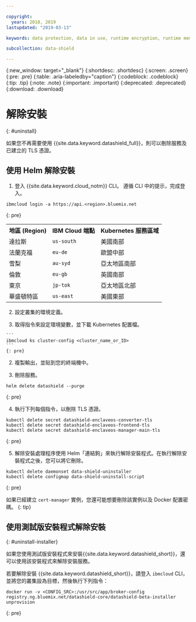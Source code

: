 ```yaml
---

copyright:
  years: 2018, 2019
lastupdated: "2019-03-13"

keywords: data protection, data in use, runtime encryption, runtime memory encryption, encrypted memory, intel sgx, software guard extensions, fortanix runtime encryption

subcollection: data-shield

---
```


{:new_window: target="_blank"}
{:shortdesc: .shortdesc}
{:screen: .screen}
{:pre: .pre}
{:table: .aria-labeledby="caption"}
{:codeblock: .codeblock}
{:tip: .tip}
{:note: .note}
{:important: .important}
{:deprecated: .deprecated}
{:download: .download}

# 解除安裝
{: #uninstall}

如果您不再需要使用 {{site.data.keyword.datashield_full}}，則可以刪除服務及已建立的 TLS 憑證。


## 使用 Helm 解除安裝

1. 登入 {{site.data.keyword.cloud_notm}} CLI。
    遵循 CLI 中的提示，完成登入。

  ```
  ibmcloud login -a https://api.<region>.bluemix.net
  ```
  {: pre}

  <table>
    <tr>
      <th>地區 (Region)</th>
      <th>IBM Cloud 端點</th>
      <th>Kubernetes 服務區域</th>
    </tr>
    <tr>
      <td>達拉斯</td>
      <td><code>us-south</code></td>
      <td>美國南部</td>
    </tr>
    <tr>
      <td>法蘭克福</td>
      <td><code>eu-de</code></td>
      <td>歐盟中部</td>
    </tr>
    <tr>
      <td>雪梨</td>
      <td><code>au-syd</code></td>
      <td>亞太地區南部</td>
    </tr>
    <tr>
      <td>倫敦</td>
      <td><code>eu-gb</code></td>
      <td>英國南部</td>
    </tr>
    <tr>
      <td>東京</td>
      <td><code>jp-tok</code></td>
      <td>亞太地區北部</td>
    </tr>
    <tr>
      <td>華盛頓特區</td>
      <td><code>us-east</code></td>
      <td>美國東部</td>
    </tr>
  </table>

2. 設定叢集的環境定義。

  1. 取得指令來設定環境變數，並下載 Kubernetes 配置檔。

    ```
    ibmcloud ks cluster-config <cluster_name_or_ID>
    ```
    {: pre}

  2. 複製輸出，並貼到您的終端機中。

3. 刪除服務。

  ```
  helm delete datashield --purge
  ```
  {: pre}

4. 執行下列每個指令，以刪除 TLS 憑證。

  ```
  kubectl delete secret datashield-enclaveos-converter-tls
  kubectl delete secret datashield-enclaveos-frontend-tls
  kubectl delete secret datashield-enclaveos-manager-main-tls
  ```
  {: pre}

5. 解除安裝處理程序使用 Helm「連結鉤」來執行解除安裝程式。在執行解除安裝程式之後，您可以將它刪除。

  ```
  kubectl delete daemonset data-shield-uninstaller
  kubectl delete configmap data-shield-uninstall-script
  ```
  {: pre}

如果已經建立 `cert-manager` 實例，您還可能想要刪除該實例以及 Docker 配置密碼。
{: tip}



## 使用測試版安裝程式解除安裝
{: #uninstall-installer}

如果您使用測試版安裝程式來安裝{{site.data.keyword.datashield_short}}，還可以使用該安裝程式來解除安裝服務。

若要解除安裝 {{site.data.keyword.datashield_short}}，請登入 `ibmcloud` CLI，並將您的叢集設為目標，然後執行下列指令：

  ```
  docker run -v <CONFIG_SRC>:/usr/src/app/broker-config registry.ng.bluemix.net/datashield-core/datashield-beta-installer unprovision
  ```
  {: pre}
